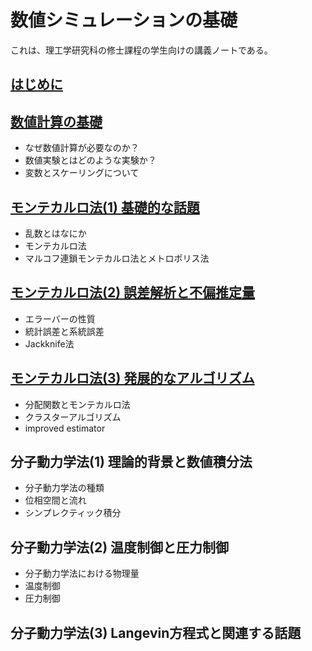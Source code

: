 # 数値シミュレーションの基礎

これは、理工学研究科の修士課程の学生向けの講義ノートである。

## [はじめに](00_preface/README.md)

## [数値計算の基礎](01_basic/README.md)

* なぜ数値計算が必要なのか？
* 数値実験とはどのような実験か？
* 変数とスケーリングについて

## [モンテカルロ法(1) 基礎的な話題](02_mc_basic/README.md)

* 乱数とはなにか
* モンテカルロ法
* マルコフ連鎖モンテカルロ法とメトロポリス法

## [モンテカルロ法(2) 誤差解析と不偏推定量](03_mc_error/README.md)

* エラーバーの性質
* 統計誤差と系統誤差
* Jackknife法

## [モンテカルロ法(3) 発展的なアルゴリズム](04_mc_advanced/README.md)

* 分配関数とモンテカルロ法
* クラスターアルゴリズム
* improved estimator

## 分子動力学法(1) 理論的背景と数値積分法

* 分子動力学法の種類
* 位相空間と流れ
* シンプレクティック積分

## 分子動力学法(2) 温度制御と圧力制御

* 分子動力学法における物理量
* 温度制御
* 圧力制御

## 分子動力学法(3) Langevin方程式と関連する話題
